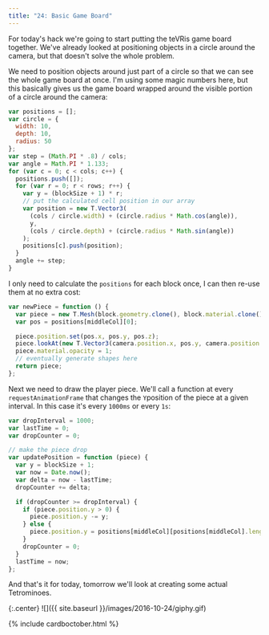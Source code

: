 ```yaml
---
title: "24: Basic Game Board"
---
```


For today's hack we're going to start putting the teVRis game board together. We've already looked at positioning objects in a circle around the camera, but that doesn't solve the whole problem.

<!-- more -->

We need to position objects around just part of a circle so that we can see the whole game board at once. I'm using some magic numbers here, but this basically gives us the game board wrapped around the visible portion of a circle around the camera:

```javascript
var positions = [];
var circle = {
  width: 10,
  depth: 10,
  radius: 50
};
var step = (Math.PI * .8) / cols;
var angle = Math.PI * 1.133;
for (var c = 0; c < cols; c++) {
  positions.push([]);
  for (var r = 0; r < rows; r++) {
    var y = (blockSize + 1) * r;
    // put the calculated cell position in our array
    var position = new T.Vector3(
      (cols / circle.width) + (circle.radius * Math.cos(angle)),
      y,
      (cols / circle.depth) + (circle.radius * Math.sin(angle))
    );
    positions[c].push(position);
  }
  angle += step;
}
```

I only need to calculate the `positions` for each block once, I can then re-use them at no extra cost:

```javascript
var newPiece = function () {
  var piece = new T.Mesh(block.geometry.clone(), block.material.clone());
  var pos = positions[middleCol][0];

  piece.position.set(pos.x, pos.y, pos.z);
  piece.lookAt(new T.Vector3(camera.position.x, pos.y, camera.position.z));
  piece.material.opacity = 1;
  // eventually generate shapes here
  return piece;
};
```

Next we need to draw the player piece. We'll call a function at every `requestAnimationFrame` that changes the `Y`position of the piece at a given interval. In this case it's every `1000ms` or every `1s`:

```javascript
var dropInterval = 1000;
var lastTime = 0;
var dropCounter = 0;

// make the piece drop
var updatePosition = function (piece) {
  var y = blockSize + 1;
  var now = Date.now();
  var delta = now - lastTime;
  dropCounter += delta;

  if (dropCounter >= dropInterval) {
    if (piece.position.y > 0) {
      piece.position.y -= y;
    } else {
      piece.position.y = positions[middleCol][positions[middleCol].length - 1].y;
    }
    dropCounter = 0;
  }
  lastTime = now;
};
```

And that's it for today, tomorrow we'll look at creating some actual Tetrominoes.

{:.center}
![]({{ site.baseurl }}/images/2016-10-24/giphy.gif)

{% include cardboctober.html %}
